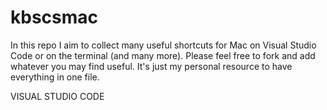 # kbscsmac
In this repo I aim to collect many useful shortcuts for Mac on Visual Studio Code or on the terminal (and many more).
Please feel free to fork and add whatever you may find useful.
It's just my personal resource to have everything in one file.

VISUAL STUDIO CODE

